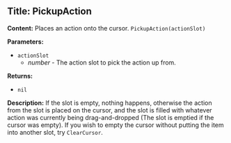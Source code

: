 ## Title: PickupAction

**Content:**
Places an action onto the cursor.
`PickupAction(actionSlot)`

**Parameters:**
- `actionSlot`
  - *number* - The action slot to pick the action up from.

**Returns:**
- `nil`

**Description:**
If the slot is empty, nothing happens, otherwise the action from the slot is placed on the cursor, and the slot is filled with whatever action was currently being drag-and-dropped (The slot is emptied if the cursor was empty).
If you wish to empty the cursor without putting the item into another slot, try `ClearCursor`.